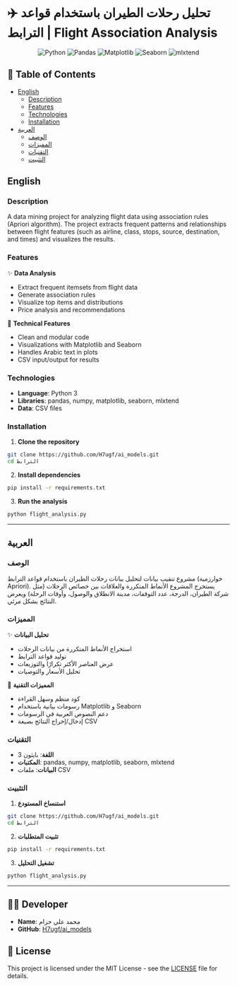 # ✈️ تحليل رحلات الطيران باستخدام قواعد الترابط | Flight Association Analysis

<div align="center">

![Python](https://img.shields.io/badge/Python-3776AB?style=for-the-badge&logo=python&logoColor=white)
![Pandas](https://img.shields.io/badge/Pandas-150458?style=for-the-badge&logo=pandas&logoColor=white)
![Matplotlib](https://img.shields.io/badge/Matplotlib-11557C?style=for-the-badge&logo=matplotlib&logoColor=white)
![Seaborn](https://img.shields.io/badge/Seaborn-76B900?style=for-the-badge&logo=seaborn&logoColor=white)
![mlxtend](https://img.shields.io/badge/mlxtend-FF9900?style=for-the-badge)

</div>

## 📝 Table of Contents
- [English](#english)
  - [Description](#description)
  - [Features](#features)
  - [Technologies](#technologies)
  - [Installation](#installation)
- [العربية](#العربية)
  - [الوصف](#الوصف)
  - [المميزات](#المميزات)
  - [التقنيات](#التقنيات)
  - [التثبيت](#التثبيت)

## English

### Description
A data mining project for analyzing flight data using association rules (Apriori algorithm). The project extracts frequent patterns and relationships between flight features (such as airline, class, stops, source, destination, and times) and visualizes the results.

### Features
✨ **Data Analysis**
- Extract frequent itemsets from flight data
- Generate association rules
- Visualize top items and distributions
- Price analysis and recommendations

🚀 **Technical Features**
- Clean and modular code
- Visualizations with Matplotlib and Seaborn
- Handles Arabic text in plots
- CSV input/output for results

### Technologies
- **Language**: Python 3
- **Libraries**: pandas, numpy, matplotlib, seaborn, mlxtend
- **Data**: CSV files

### Installation
1. **Clone the repository**
```bash
git clone https://github.com/H7ugf/ai_models.git
cd الترابط
```
2. **Install dependencies**
```bash
pip install -r requirements.txt
```
3. **Run the analysis**
```bash
python flight_analysis.py
```

---

## العربية

### الوصف
مشروع تنقيب بيانات لتحليل بيانات رحلات الطيران باستخدام قواعد الترابط (خوارزمية Apriori). يستخرج المشروع الأنماط المتكررة والعلاقات بين خصائص الرحلات (مثل شركة الطيران، الدرجة، عدد التوقفات، مدينة الانطلاق والوصول، وأوقات الرحلة) ويعرض النتائج بشكل مرئي.

### المميزات
✨ **تحليل البيانات**
- استخراج الأنماط المتكررة من بيانات الرحلات
- توليد قواعد الترابط
- عرض العناصر الأكثر تكرارًا والتوزيعات
- تحليل الأسعار والتوصيات

🚀 **المميزات التقنية**
- كود منظم وسهل القراءة
- رسومات بيانية باستخدام Matplotlib و Seaborn
- دعم النصوص العربية في الرسومات
- إدخال/إخراج النتائج بصيغة CSV

### التقنيات
- **اللغة**: بايثون 3
- **المكتبات**: pandas, numpy, matplotlib, seaborn, mlxtend
- **البيانات**: ملفات CSV

### التثبيت
1. **استنساخ المستودع**
```bash
git clone https://github.com/H7ugf/ai_models.git
cd الترابط
```
2. **تثبيت المتطلبات**
```bash
pip install -r requirements.txt
```
3. **تشغيل التحليل**
```bash
python flight_analysis.py
```

---

## 👨‍💻 Developer
- **Name**: محمد علي حزام
- **GitHub**: [H7ugf/ai_models](https://github.com/H7ugf/ai_models.git)

## 📄 License
This project is licensed under the MIT License - see the [LICENSE](LICENSE) file for details. 